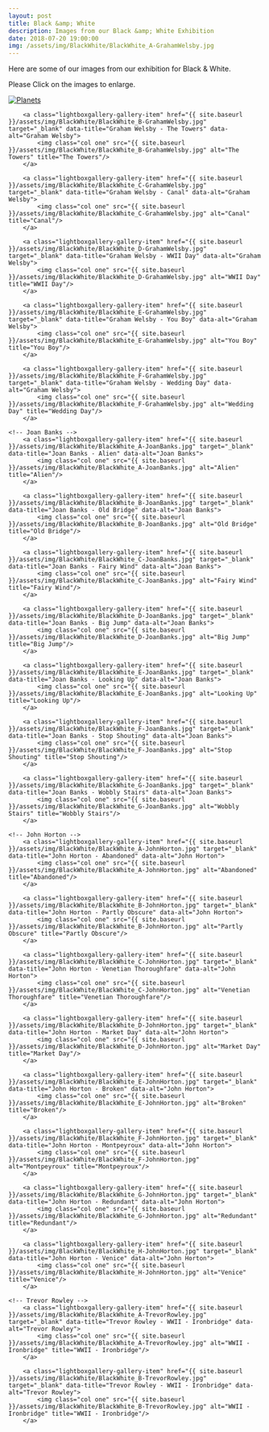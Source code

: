 ```yaml
---
layout: post
title: Black &amp; White
description: Images from our Black &amp; White Exhibition
date: 2018-07-20 19:00:00
img: /assets/img/BlackWhite/BlackWhite_A-GrahamWelsby.jpg
---
```


Here are some of our images from our exhibition for Black &amp; White. 

Please Click on the images to enlarge.

<div class="lightboxgallery-gallery">
	<!-- Graham Welsby -->
		<a class="lightboxgallery-gallery-item" href="{{ site.baseurl }}/assets/img/BlackWhite/BlackWhite_A-GrahamWelsby.jpg" target="_blank" data-title="Graham Welsby - Planets" data-alt="Graham Welsby">	
			<img class="col one" src="{{ site.baseurl }}/assets/img/BlackWhite/BlackWhite_A-GrahamWelsby.jpg" alt="Planets" title="Planets"/>
		</a>

		<a class="lightboxgallery-gallery-item" href="{{ site.baseurl }}/assets/img/BlackWhite/BlackWhite_B-GrahamWelsby.jpg" target="_blank" data-title="Graham Welsby - The Towers" data-alt="Graham Welsby">	
			<img class="col one" src="{{ site.baseurl }}/assets/img/BlackWhite/BlackWhite_B-GrahamWelsby.jpg" alt="The Towers" title="The Towers"/>
		</a>

		<a class="lightboxgallery-gallery-item" href="{{ site.baseurl }}/assets/img/BlackWhite/BlackWhite_C-GrahamWelsby.jpg" target="_blank" data-title="Graham Welsby - Canal" data-alt="Graham Welsby">	
			<img class="col one" src="{{ site.baseurl }}/assets/img/BlackWhite/BlackWhite_C-GrahamWelsby.jpg" alt="Canal" title="Canal"/>
		</a>

		<a class="lightboxgallery-gallery-item" href="{{ site.baseurl }}/assets/img/BlackWhite/BlackWhite_D-GrahamWelsby.jpg" target="_blank" data-title="Graham Welsby - WWII Day" data-alt="Graham Welsby">	
			<img class="col one" src="{{ site.baseurl }}/assets/img/BlackWhite/BlackWhite_D-GrahamWelsby.jpg" alt="WWII Day" title="WWII Day"/>
		</a>

		<a class="lightboxgallery-gallery-item" href="{{ site.baseurl }}/assets/img/BlackWhite/BlackWhite_E-GrahamWelsby.jpg" target="_blank" data-title="Graham Welsby - You Boy" data-alt="Graham Welsby">	
			<img class="col one" src="{{ site.baseurl }}/assets/img/BlackWhite/BlackWhite_E-GrahamWelsby.jpg" alt="You Boy" title="You Boy"/>
		</a>

		<a class="lightboxgallery-gallery-item" href="{{ site.baseurl }}/assets/img/BlackWhite/BlackWhite_F-GrahamWelsby.jpg" target="_blank" data-title="Graham Welsby - Wedding Day" data-alt="Graham Welsby">	
			<img class="col one" src="{{ site.baseurl }}/assets/img/BlackWhite/BlackWhite_F-GrahamWelsby.jpg" alt="Wedding Day" title="Wedding Day"/>
		</a>

	<!-- Joan Banks -->
		<a class="lightboxgallery-gallery-item" href="{{ site.baseurl }}/assets/img/BlackWhite/BlackWhite_A-JoanBanks.jpg" target="_blank" data-title="Joan Banks - Alien" data-alt="Joan Banks">	
			<img class="col one" src="{{ site.baseurl }}/assets/img/BlackWhite/BlackWhite_A-JoanBanks.jpg" alt="Alien" title="Alien"/>
		</a>

		<a class="lightboxgallery-gallery-item" href="{{ site.baseurl }}/assets/img/BlackWhite/BlackWhite_B-JoanBanks.jpg" target="_blank" data-title="Joan Banks - Old Bridge" data-alt="Joan Banks">	
			<img class="col one" src="{{ site.baseurl }}/assets/img/BlackWhite/BlackWhite_B-JoanBanks.jpg" alt="Old Bridge" title="Old Bridge"/>
		</a>

		<a class="lightboxgallery-gallery-item" href="{{ site.baseurl }}/assets/img/BlackWhite/BlackWhite_C-JoanBanks.jpg" target="_blank" data-title="Joan Banks - Fairy Wind" data-alt="Joan Banks">	
			<img class="col one" src="{{ site.baseurl }}/assets/img/BlackWhite/BlackWhite_C-JoanBanks.jpg" alt="Fairy Wind" title="Fairy Wind"/>
		</a>

		<a class="lightboxgallery-gallery-item" href="{{ site.baseurl }}/assets/img/BlackWhite/BlackWhite_D-JoanBanks.jpg" target="_blank" data-title="Joan Banks - Big Jump" data-alt="Joan Banks">	
			<img class="col one" src="{{ site.baseurl }}/assets/img/BlackWhite/BlackWhite_D-JoanBanks.jpg" alt="Big Jump" title="Big Jump"/>
		</a>

		<a class="lightboxgallery-gallery-item" href="{{ site.baseurl }}/assets/img/BlackWhite/BlackWhite_E-JoanBanks.jpg" target="_blank" data-title="Joan Banks - Looking Up" data-alt="Joan Banks">	
			<img class="col one" src="{{ site.baseurl }}/assets/img/BlackWhite/BlackWhite_E-JoanBanks.jpg" alt="Looking Up" title="Looking Up"/>
		</a>

		<a class="lightboxgallery-gallery-item" href="{{ site.baseurl }}/assets/img/BlackWhite/BlackWhite_F-JoanBanks.jpg" target="_blank" data-title="Joan Banks - Stop Shouting" data-alt="Joan Banks">	
			<img class="col one" src="{{ site.baseurl }}/assets/img/BlackWhite/BlackWhite_F-JoanBanks.jpg" alt="Stop Shouting" title="Stop Shouting"/>
		</a>

		<a class="lightboxgallery-gallery-item" href="{{ site.baseurl }}/assets/img/BlackWhite/BlackWhite_G-JoanBanks.jpg" target="_blank" data-title="Joan Banks - Wobbly Stairs" data-alt="Joan Banks">	
			<img class="col one" src="{{ site.baseurl }}/assets/img/BlackWhite/BlackWhite_G-JoanBanks.jpg" alt="Wobbly Stairs" title="Wobbly Stairs"/>
		</a>

	<!-- John Horton -->
		<a class="lightboxgallery-gallery-item" href="{{ site.baseurl }}/assets/img/BlackWhite/BlackWhite_A-JohnHorton.jpg" target="_blank" data-title="John Horton - Abandoned" data-alt="John Horton">	
			<img class="col one" src="{{ site.baseurl }}/assets/img/BlackWhite/BlackWhite_A-JohnHorton.jpg" alt="Abandoned" title="Abandoned"/>
		</a>

		<a class="lightboxgallery-gallery-item" href="{{ site.baseurl }}/assets/img/BlackWhite/BlackWhite_B-JohnHorton.jpg" target="_blank" data-title="John Horton - Partly Obscure" data-alt="John Horton">	
			<img class="col one" src="{{ site.baseurl }}/assets/img/BlackWhite/BlackWhite_B-JohnHorton.jpg" alt="Partly Obscure" title="Partly Obscure"/>
		</a>

		<a class="lightboxgallery-gallery-item" href="{{ site.baseurl }}/assets/img/BlackWhite/BlackWhite_C-JohnHorton.jpg" target="_blank" data-title="John Horton - Venetian Thoroughfare" data-alt="John Horton">	
			<img class="col one" src="{{ site.baseurl }}/assets/img/BlackWhite/BlackWhite_C-JohnHorton.jpg" alt="Venetian Thoroughfare" title="Venetian Thoroughfare"/>
		</a>

		<a class="lightboxgallery-gallery-item" href="{{ site.baseurl }}/assets/img/BlackWhite/BlackWhite_D-JohnHorton.jpg" target="_blank" data-title="John Horton - Market Day" data-alt="John Horton">	
			<img class="col one" src="{{ site.baseurl }}/assets/img/BlackWhite/BlackWhite_D-JohnHorton.jpg" alt="Market Day" title="Market Day"/>
		</a>

		<a class="lightboxgallery-gallery-item" href="{{ site.baseurl }}/assets/img/BlackWhite/BlackWhite_E-JohnHorton.jpg" target="_blank" data-title="John Horton - Broken" data-alt="John Horton">	
			<img class="col one" src="{{ site.baseurl }}/assets/img/BlackWhite/BlackWhite_E-JohnHorton.jpg" alt="Broken" title="Broken"/>
		</a>

		<a class="lightboxgallery-gallery-item" href="{{ site.baseurl }}/assets/img/BlackWhite/BlackWhite_F-JohnHorton.jpg" target="_blank" data-title="John Horton - Montpeyroux" data-alt="John Horton">	
			<img class="col one" src="{{ site.baseurl }}/assets/img/BlackWhite/BlackWhite_F-JohnHorton.jpg" alt="Montpeyroux" title="Montpeyroux"/>
		</a>

		<a class="lightboxgallery-gallery-item" href="{{ site.baseurl }}/assets/img/BlackWhite/BlackWhite_G-JohnHorton.jpg" target="_blank" data-title="John Horton - Redundant" data-alt="John Horton">	
			<img class="col one" src="{{ site.baseurl }}/assets/img/BlackWhite/BlackWhite_G-JohnHorton.jpg" alt="Redundant" title="Redundant"/>
		</a>

		<a class="lightboxgallery-gallery-item" href="{{ site.baseurl }}/assets/img/BlackWhite/BlackWhite_H-JohnHorton.jpg" target="_blank" data-title="John Horton - Venice" data-alt="John Horton">	
			<img class="col one" src="{{ site.baseurl }}/assets/img/BlackWhite/BlackWhite_H-JohnHorton.jpg" alt="Venice" title="Venice"/>
		</a>

	<!-- Trevor Rowley -->
		<a class="lightboxgallery-gallery-item" href="{{ site.baseurl }}/assets/img/BlackWhite/BlackWhite_A-TrevorRowley.jpg" target="_blank" data-title="Trevor Rowley - WWII - Ironbridge" data-alt="Trevor Rowley">	
			<img class="col one" src="{{ site.baseurl }}/assets/img/BlackWhite/BlackWhite_A-TrevorRowley.jpg" alt="WWII - Ironbridge" title="WWII - Ironbridge"/>
		</a>

		<a class="lightboxgallery-gallery-item" href="{{ site.baseurl }}/assets/img/BlackWhite/BlackWhite_B-TrevorRowley.jpg" target="_blank" data-title="Trevor Rowley - WWII - Ironbridge" data-alt="Trevor Rowley">	
			<img class="col one" src="{{ site.baseurl }}/assets/img/BlackWhite/BlackWhite_B-TrevorRowley.jpg" alt="WWII - Ironbridge" title="WWII - Ironbridge"/>
		</a>


</div>